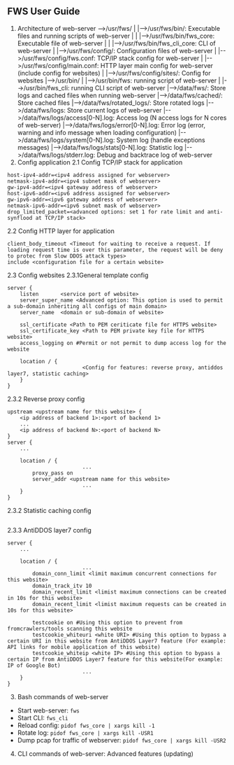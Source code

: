 FWS User Guide
---
1. Architecture of web-server
-->/usr/fws/
	|                  |-->/usr/fws/bin/: Executable files and running scripts of web-server
|                  |                         |-->/usr/fws/bin/fws_core: Executable file of web-server
|                  |                         |-->/usr/fws/bin/fws_cli_core: CLI of web-server
|                  |-->/usr/fws/config/: Configuration files of web-server
|                                                |-->/usr/fws/config/fws.conf: TCP/IP stack config for web-server
|                                                |-->/usr/fws/config/main.conf: HTTP layer main config for web-server (include config for websites)
|                                                |-->/usr/fws/config/sites/: Config for websites
|-->/usr/bin/
|                  |-->/usr/bin/fws: running script of web-server
|                  |-->/usr/bin/fws_cli: running CLI script of web-server
|-->/data/fws/: Store logs and cached files when running web-server
                      |-->/data/fws/cached/: Store cached files
                      |-->/data/fws/rotated_logs/: Store rotated logs
                      |-->/data/fws/logs: Store current logs of web-server
                                                   |-->/data/fws/logs/access\[0-N\].log: Access log (N access logs for N cores of web-server)
                                                   |-->/data/fws/logs/error\[0-N\].log: Error log (error, warning and info message when loading configuration) 
                                                   |-->/data/fws/logs/system\[0-N\].log: System log (handle exceptions messages)
                                                   |-->/data/fws/logs/stats\[0-N\].log: Statistic log
                                                   |-->/data/fws/logs/stderr.log: Debug and backtrace log of web-server
2. Config application
	2.1 Config TCP/IP stack for application
```
host-ipv4-addr=<ipv4 address assigned for webserver>
netmask-ipv4-addr=<ipv4 subnet mask of webserver>
gw-ipv4-addr=<ipv4 gateway address of webserver>
host-ipv6-addr=<ipv6 address assigned for webserver>
gw-ipv6-addr=<ipv6 gateway address of webserver>
netmask-ipv6-addr=<ipv6 subnet mask of webserver>
drop_limited_packet=<advanced options: set 1 for rate limit and anti-synflood at TCP/IP stack>
```
2.2 Config HTTP layer for application
```
client_body_timeout <Timeout for waiting to receive a request. If loading request time is over this parameter, the request will be deny to protec from Slow DDOS attack types>
include <configuration file for a certain website>
```
2.3 Config websites
2.3.1General template config
```
server {
    listen       <service port of website>
    server_super_name <Advanced option: This option is used to permit a sub-domain inheriting all configs of main domain>
    server_name  <domain or sub-domain of website>

    ssl_certificate <Path to PEM ceriticate file for HTTPS website>
    ssl_certificate_key <Path to PEM private key file for HTTPS website>
    access_logging on #Permit or not permit to dump access log for the website

    location / {
				        <Config for features: reverse proxy, antiddos layer7, statistic caching>
    }
}
```
2.3.2 Reverse proxy config

```
upstream <upstream name for this website> {
    <ip address of backend 1>:<port of backend 1>
    ...
    <ip address of backend N>:<port of backend N>
}
server {
    ...

    location / {
				        ...
        proxy_pass on
        server_addr <upstream name for this website>                        
				        ...                     
    }
}
```
2.3.2 Statistic caching config

```

```
2.3.3 AntiDDOS layer7 config
```
server {
    ...

    location / {
				        ...
        domain_conn_limit <limit maximum concurrent connections for this website>   
        domain_track_itv 10   
        domain_recent_limit <limist maximum connections can be created in 10s for this website>
        domain_recent_limit <limist maximum requests can be created in 10s for this website>
        
        testcookie on #Using this option to prevent from fromcrawlers/tools scanning this website
        testcookie_whiteuri <white URI> #Using this option to bypass a certain URI in this website from AntiDDOS Layer7 feature (For example: API links for mobile application of this website)
        testcookie_whiteip <white IP> #Using this option to bypass a certain IP from AntiDDOS Layer7 feature for this website(For example: IP of Google Bot)
				        ...                     
    }
}
```
3. Bash commands of web-server
- Start web-server: `fws`
- Start CLI:  `fws_cli`
- Reload config: `pidof fws_core | xargs kill -1`
- Rotate log: `pidof fws_core | xargs kill -USR1`
- Dump pcap for traffic of webserver:  `pidof fws_core | xargs kill -USR2`
4. CLI commands of web-server: Advanced features (updating)
